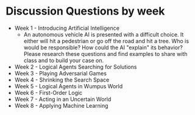 # Discussion Questions by week

*   Week 1 - Introducing Artificial Intelligence
    - An autonomous vehicle AI is presented with a difficult choice.  It either will hit a pedestrian or go off the road and hit a tree.   Who is would be responsible?  How could the AI "explain" its behavior?   Please research these questions and find examples to share with class and to build your case on.
*   Week 2 - Logical Agents Searching for Solutions
*   Week 3 - Playing Adversarial Games
*   Week 4 - Shrinking the Search Space
*   Week 5 - Logical Agents in Wumpus World
*   Week 6 - First-Order Logic
*   Week 7 - Acting in an Uncertain World
*   Week 8 - Applying Machine Learning
